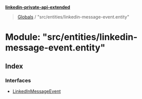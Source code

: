 **[linkedin-private-api-extended](../README.md)**

> [Globals](../globals.md) / "src/entities/linkedin-message-event.entity"

# Module: "src/entities/linkedin-message-event.entity"

## Index

### Interfaces

* [LinkedInMessageEvent](../interfaces/_src_entities_linkedin_message_event_entity_.linkedinmessageevent.md)
